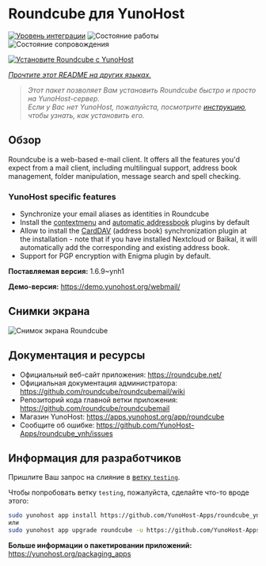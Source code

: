 <!--
Важно: этот README был автоматически сгенерирован <https://github.com/YunoHost/apps/tree/master/tools/readme_generator>
Он НЕ ДОЛЖЕН редактироваться вручную.
-->

# Roundcube для YunoHost

[![Уровень интеграции](https://apps.yunohost.org/badge/integration/roundcube)](https://ci-apps.yunohost.org/ci/apps/roundcube/)
![Состояние работы](https://apps.yunohost.org/badge/state/roundcube)
![Состояние сопровождения](https://apps.yunohost.org/badge/maintained/roundcube)

[![Установите Roundcube с YunoHost](https://install-app.yunohost.org/install-with-yunohost.svg)](https://install-app.yunohost.org/?app=roundcube)

*[Прочтите этот README на других языках.](./ALL_README.md)*

> *Этот пакет позволяет Вам установить Roundcube быстро и просто на YunoHost-сервер.*  
> *Если у Вас нет YunoHost, пожалуйста, посмотрите [инструкцию](https://yunohost.org/install), чтобы узнать, как установить его.*

## Обзор

Roundcube is a web-based e-mail client. It offers all the features you'd expect from a mail client, including multilingual support, address book management, folder manipulation, message search and spell checking.

### YunoHost specific features

- Synchronize your email aliases as identities in Roundcube
- Install the [contextmenu](https://packagist.org/packages/johndoh/contextmenu) and [automatic addressbook](https://packagist.org/packages/projectmyst/automatic_addressbook) plugins by default
- Allow to install the [CardDAV](https://packagist.org/packages/roundcube/carddav) (address book) synchronization plugin at the installation - note that if you have installed Nextcloud or Baïkal, it will automatically add the corresponding and existing address book.
- Support for PGP encryption with Enigma plugin by default.


**Поставляемая версия:** 1.6.9~ynh1

**Демо-версия:** <https://demo.yunohost.org/webmail/>

## Снимки экрана

![Снимок экрана Roundcube](./doc/screenshots/screenshot.png)

## Документация и ресурсы

- Официальный веб-сайт приложения: <https://roundcube.net/>
- Официальная документация администратора: <https://github.com/roundcube/roundcubemail/wiki>
- Репозиторий кода главной ветки приложения: <https://github.com/roundcube/roundcubemail>
- Магазин YunoHost: <https://apps.yunohost.org/app/roundcube>
- Сообщите об ошибке: <https://github.com/YunoHost-Apps/roundcube_ynh/issues>

## Информация для разработчиков

Пришлите Ваш запрос на слияние в [ветку `testing`](https://github.com/YunoHost-Apps/roundcube_ynh/tree/testing).

Чтобы попробовать ветку `testing`, пожалуйста, сделайте что-то вроде этого:

```bash
sudo yunohost app install https://github.com/YunoHost-Apps/roundcube_ynh/tree/testing --debug
или
sudo yunohost app upgrade roundcube -u https://github.com/YunoHost-Apps/roundcube_ynh/tree/testing --debug
```

**Больше информации о пакетировании приложений:** <https://yunohost.org/packaging_apps>
